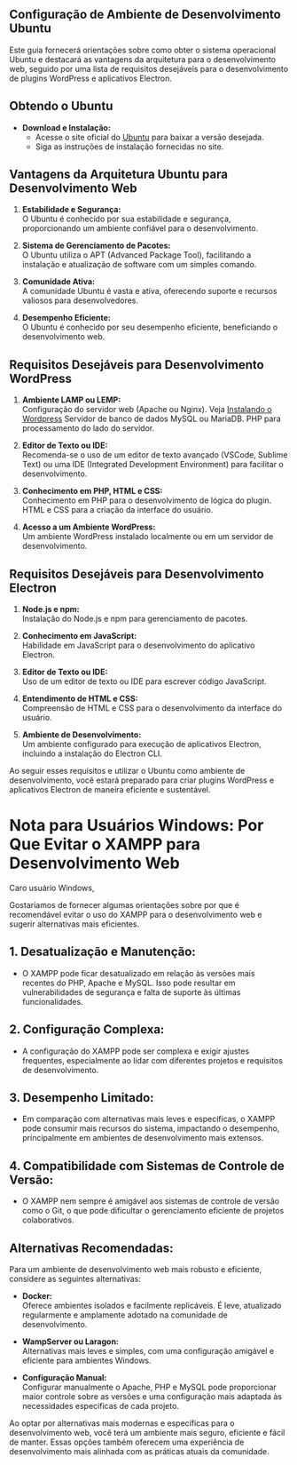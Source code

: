 ## Configuração de Ambiente de Desenvolvimento Ubuntu

Este guia fornecerá orientações sobre como obter o sistema operacional Ubuntu e destacará as vantagens da arquitetura para o desenvolvimento web, seguido por uma lista de requisitos desejáveis para o desenvolvimento de plugins WordPress e aplicativos Electron.

## Obtendo o Ubuntu

- **Download e Instalação:**
  - Acesse o site oficial do [Ubuntu](https://ubuntu.com/download) para baixar a versão desejada.
  - Siga as instruções de instalação fornecidas no site.

## Vantagens da Arquitetura Ubuntu para Desenvolvimento Web

1. **Estabilidade e Segurança:**  
O Ubuntu é conhecido por sua estabilidade e segurança, proporcionando um ambiente confiável para o desenvolvimento.

2. **Sistema de Gerenciamento de Pacotes:**  
O Ubuntu utiliza o APT (Advanced Package Tool), facilitando a instalação e atualização de software com um simples comando.

3. **Comunidade Ativa:**  
A comunidade Ubuntu é vasta e ativa, oferecendo suporte e recursos valiosos para desenvolvedores.

4. **Desempenho Eficiente:**  
O Ubuntu é conhecido por seu desempenho eficiente, beneficiando o desenvolvimento web.

## Requisitos Desejáveis para Desenvolvimento WordPress

1. **Ambiente LAMP ou LEMP:**  
Configuração do servidor web (Apache ou Nginx). Veja [Instalando o Wordpress](wordpress.md)
Servidor de banco de dados MySQL ou MariaDB.
PHP para processamento do lado do servidor.

2. **Editor de Texto ou IDE:**  
Recomenda-se o uso de um editor de texto avançado (VSCode, Sublime Text) ou uma IDE (Integrated Development Environment) para facilitar o desenvolvimento.

3. **Conhecimento em PHP, HTML e CSS:**  
Conhecimento em PHP para o desenvolvimento de lógica do plugin.
HTML e CSS para a criação da interface do usuário.

4. **Acesso a um Ambiente WordPress:**  
Um ambiente WordPress instalado localmente ou em um servidor de desenvolvimento.

## Requisitos Desejáveis para Desenvolvimento Electron

1. **Node.js e npm:**  
Instalação do Node.js e npm para gerenciamento de pacotes.

2. **Conhecimento em JavaScript:**  
Habilidade em JavaScript para o desenvolvimento do aplicativo Electron.

3. **Editor de Texto ou IDE:**  
Uso de um editor de texto ou IDE para escrever código JavaScript.

4. **Entendimento de HTML e CSS:**  
Compreensão de HTML e CSS para o desenvolvimento da interface do usuário.

5. **Ambiente de Desenvolvimento:**  
Um ambiente configurado para execução de aplicativos Electron, incluindo a instalação do Electron CLI.

Ao seguir esses requisitos e utilizar o Ubuntu como ambiente de desenvolvimento, você estará preparado para criar plugins WordPress e aplicativos Electron de maneira eficiente e sustentável.

# Nota para Usuários Windows: Por Que Evitar o XAMPP para Desenvolvimento Web

Caro usuário Windows,

Gostaríamos de fornecer algumas orientações sobre por que é recomendável evitar o uso do XAMPP para o desenvolvimento web e sugerir alternativas mais eficientes.

## 1. **Desatualização e Manutenção:**
   - O XAMPP pode ficar desatualizado em relação às versões mais recentes do PHP, Apache e MySQL. Isso pode resultar em vulnerabilidades de segurança e falta de suporte às últimas funcionalidades.

## 2. **Configuração Complexa:**
   - A configuração do XAMPP pode ser complexa e exigir ajustes frequentes, especialmente ao lidar com diferentes projetos e requisitos de desenvolvimento.

## 3. **Desempenho Limitado:**
   - Em comparação com alternativas mais leves e específicas, o XAMPP pode consumir mais recursos do sistema, impactando o desempenho, principalmente em ambientes de desenvolvimento mais extensos.

## 4. **Compatibilidade com Sistemas de Controle de Versão:**
   - O XAMPP nem sempre é amigável aos sistemas de controle de versão como o Git, o que pode dificultar o gerenciamento eficiente de projetos colaborativos.

## Alternativas Recomendadas:

Para um ambiente de desenvolvimento web mais robusto e eficiente, considere as seguintes alternativas:

- **Docker:**  
  Oferece ambientes isolados e facilmente replicáveis. É leve, atualizado regularmente e amplamente adotado na comunidade de desenvolvimento.

- **WampServer ou Laragon:**  
  Alternativas mais leves e simples, com uma configuração amigável e eficiente para ambientes Windows.

- **Configuração Manual:**  
  Configurar manualmente o Apache, PHP e MySQL pode proporcionar maior controle sobre as versões e uma configuração mais adaptada às necessidades específicas de cada projeto.

Ao optar por alternativas mais modernas e específicas para o desenvolvimento web, você terá um ambiente mais seguro, eficiente e fácil de manter. Essas opções também oferecem uma experiência de desenvolvimento mais alinhada com as práticas atuais da comunidade.